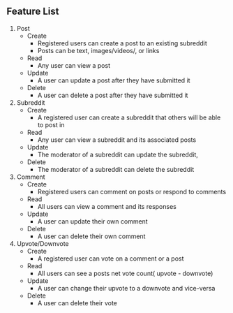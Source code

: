 ## Feature List 
1. Post
	* Create
		* Registered users can create a post to an existing subreddit
		* Posts can be text, images/videos/, or links
	* Read
		* Any user can view a post 
	* Update
		* A user can update a post after they have submitted it
	* Delete
		* A user can delete a post after they have submitted it
2. Subreddit
	* Create
		* A registered user can create a subreddit that others will be able to post in
	* Read
		* Any user can view a subreddit and its associated posts
	* Update
		* The moderator of a subreddit can update the subreddit,
	* Delete
		* The moderator of a subreddit can delete the subreddit
3. Comment
	* Create
		* Registered users can comment on posts or respond to comments
	* Read
		* All users can view a comment and its responses
	* Update
		* A user can update their own comment
	* Delete
		* A user can delete their own comment
4. Upvote/Downvote
	* Create
		* A registered user can vote on a comment or a post
	* Read
		* All users can see a posts net vote count( upvote - downvote) 
	* Update
		* A user can change their upvote to a downvote and vice-versa
	* Delete
		* A user can delete their vote

